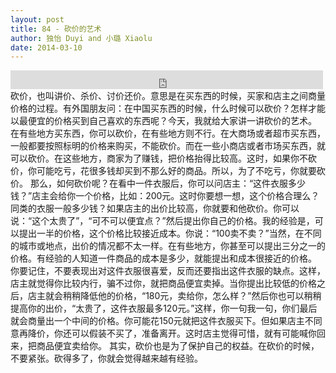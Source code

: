 ```yaml
---
layout: post
title: 84 - 砍价的艺术
author: 独怡 Duyi and 小璐 Xiaolu
date: 2014-03-10
---
```


<iframe src="https://archive.org/embed/slowchinese_201909/Slow_Chinese_084.mp3" width="500" height="30" frameborder="0" webkitallowfullscreen="true" mozallowfullscreen="true" allowfullscreen></iframe>
砍价，也叫讲价、杀价、讨价还价。意思是在买东西的时候，买家和店主之间商量价格的过程。有外国朋友问：在中国买东西的时候，什么时候可以砍价？怎样才能以最便宜的价格买到自己喜欢的东西呢？今天，我就给大家讲一讲砍价的艺术。
在有些地方买东西，你可以砍价，在有些地方则不行。在大商场或者超市买东西，一般都要按照标明的价格来购买，不能砍价。而在一些小商店或者市场买东西，就可以砍价。在这些地方，商家为了赚钱，把价格抬得比较高。这时，如果你不砍价，你可能吃亏，花很多钱却买到不那么好的商品。所以，为了不吃亏，你就要砍价。
那么，如何砍价呢？在看中一件衣服后，你可以问店主：“这件衣服多少钱？”店主会给你一个价格，比如：200元。这时你要想一想，这个价格合理么？同类的衣服一般多少钱？如果店主的出价比较高，你就要和他砍价。你可以说：“这个太贵了”，“可不可以便宜点？”然后提出你自己的价格。我的经验是，可以提出一半的价格，这个价格比较接近成本。你说：“100卖不卖？”当然，在不同的城市或地点，出价的情况都不太一样。在有些地方，你甚至可以提出三分之一的价格。有经验的人知道一件商品的成本是多少，就能提出和成本很接近的价格。
你要记住，不要表现出对这件衣服很喜爱，反而还要指出这件衣服的缺点。这样，店主就觉得你比较内行，骗不过你，就把商品便宜卖掉。当你提出比较低的价格之后，店主就会稍稍降低他的价格，“180元，卖给你，怎么样？”然后你也可以稍稍提高你的出价，“太贵了，这件衣服最多120元。”这样，你一句我一句，你们最后就会商量出一个中间的价格。你可能花150元就把这件衣服买下。但如果店主不同意再降价，你还可以假装不买了，准备离开。这时店主觉得可惜，就有可能喊你回来，把商品便宜卖给你。
其实，砍价也是为了保护自己的权益。在砍价的时候，不要紧张。砍得多了，你就会觉得越来越有经验。
 
